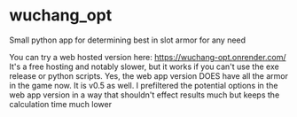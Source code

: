 # wuchang_opt
Small python app for determining best in slot armor for any need

You can try a web hosted version here: https://wuchang-opt.onrender.com/
It's a free hosting and notably slower, but it works if you can't use the exe release or python scripts.
Yes, the web app version DOES have all the armor in the game now. It is v0.5 as well.
I prefiltered the potential options in the web app version in a way that shouldn't effect results much but keeps the calculation time much lower
